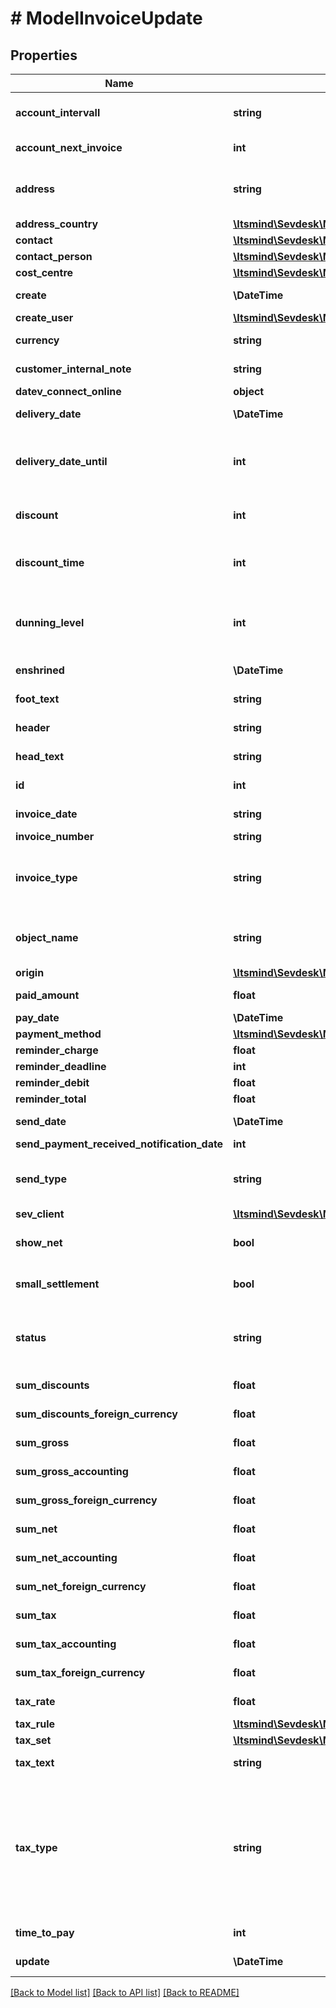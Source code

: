 # # ModelInvoiceUpdate

## Properties

Name | Type | Description | Notes
------------ | ------------- | ------------- | -------------
**account_intervall** | **string** | The interval in which recurring invoices are due as ISO-8601 duration.&lt;br&gt;       Necessary attribute for all recurring invoices. | [optional]
**account_next_invoice** | **int** | Timestamp when the next invoice will be generated by this recurring invoice. | [optional]
**address** | **string** | Complete address of the recipient including name, street, city, zip and country.       * Line breaks can be used and will be displayed on the invoice pdf. | [optional]
**address_country** | [**\Itsmind\Sevdesk\Model\ModelCreditNoteAddressCountry**](ModelCreditNoteAddressCountry.md) |  | [optional]
**contact** | [**\Itsmind\Sevdesk\Model\ModelInvoiceUpdateContact**](ModelInvoiceUpdateContact.md) |  | [optional]
**contact_person** | [**\Itsmind\Sevdesk\Model\ModelInvoiceContactPerson**](ModelInvoiceContactPerson.md) |  | [optional]
**cost_centre** | [**\Itsmind\Sevdesk\Model\ModelInvoiceUpdateCostCentre**](ModelInvoiceUpdateCostCentre.md) |  | [optional]
**create** | **\DateTime** | Date of invoice creation | [optional] [readonly]
**create_user** | [**\Itsmind\Sevdesk\Model\ModelCreditNoteCreateUser**](ModelCreditNoteCreateUser.md) |  | [optional]
**currency** | **string** | Currency used in the invoice. Needs to be currency code according to ISO-4217 | [optional]
**customer_internal_note** | **string** | Internal note of the customer. Contains data entered into field &#39;Referenz/Bestellnummer&#39; | [optional]
**datev_connect_online** | **object** | Internal attribute | [optional]
**delivery_date** | **\DateTime** | Timestamp. This can also be a date range if you also use the attribute deliveryDateUntil | [optional]
**delivery_date_until** | **int** | If the delivery date should be a time range, another timestamp can be provided in this attribute       * to define a range from timestamp used in deliveryDate attribute to the timestamp used here. | [optional]
**discount** | **int** | If you want to give a discount, define the percentage here. Otherwise provide zero as value | [optional]
**discount_time** | **int** | If a value other than zero is used for the discount attribute,      you need to specify the amount of days for which the discount is granted. | [optional]
**dunning_level** | **int** | Defines how many reminders have already been sent for the invoice.      Starts with 1 (Payment reminder) and should be incremented by one every time another reminder is sent. | [optional]
**enshrined** | **\DateTime** | Defines if and when invoice was enshrined. Enshrined invoices can not be manipulated. | [optional]
**foot_text** | **string** | Certain html tags can be used here to format your text | [optional]
**header** | **string** | Normally consist of prefix plus the invoice number | [optional]
**head_text** | **string** | Certain html tags can be used here to format your text | [optional]
**id** | **int** | The invoice id | [optional] [readonly]
**invoice_date** | **string** | Needs to be provided as timestamp or dd.mm.yyyy | [optional]
**invoice_number** | **string** | The invoice number | [optional]
**invoice_type** | **string** | Type of the invoice. For more information on the different types, check       &lt;a href&#x3D;&#39;https://api.sevdesk.de/#section/Types-and-status-of-invoices&#39;&gt;this&lt;/a&gt; section | [optional]
**object_name** | **string** | The invoice object name | [optional] [readonly] [default to 'Invoice']
**origin** | [**\Itsmind\Sevdesk\Model\ModelInvoiceUpdateOrigin**](ModelInvoiceUpdateOrigin.md) |  | [optional]
**paid_amount** | **float** | Amount which has already been paid for this invoice by the customer | [optional] [readonly]
**pay_date** | **\DateTime** | Needs to be timestamp or dd.mm.yyyy | [optional]
**payment_method** | [**\Itsmind\Sevdesk\Model\ModelInvoiceUpdatePaymentMethod**](ModelInvoiceUpdatePaymentMethod.md) |  | [optional]
**reminder_charge** | **float** | The additional reminder charge | [optional]
**reminder_deadline** | **int** | Deadline of the reminder as timestamp | [optional]
**reminder_debit** | **float** | Debit of the reminder | [optional]
**reminder_total** | **float** | Total reminder amount | [optional]
**send_date** | **\DateTime** | The date the invoice was sent to the customer | [optional]
**send_payment_received_notification_date** | **int** | Internal attribute | [optional]
**send_type** | **string** | Type which was used to send the invoice. IMPORTANT: Please refer to the invoice section of the       *     API-Overview to understand how this attribute can be used before using it! | [optional]
**sev_client** | [**\Itsmind\Sevdesk\Model\ModelInvoiceSevClient**](ModelInvoiceSevClient.md) |  | [optional]
**show_net** | **bool** | If true, the net amount of each position will be shown on the invoice. Otherwise gross amount | [optional]
**small_settlement** | **bool** | Defines if the client uses the small settlement scheme.      If yes, the invoice must not contain any vat | [optional]
**status** | **string** | Please have a look in our       &lt;a href&#x3D;&#39;https://api.sevdesk.de/#section/Types-and-status-of-invoices&#39;&gt;Types and status of invoice&lt;/a&gt;       to see what the different status codes mean | [optional]
**sum_discounts** | **float** | Sum of all discounts in the invoice | [optional] [readonly]
**sum_discounts_foreign_currency** | **float** | Discounts sum of the invoice in the foreign currency | [optional] [readonly]
**sum_gross** | **float** | Gross sum of the invoice | [optional] [readonly]
**sum_gross_accounting** | **float** | Gross accounting sum of the invoice. Is usually the same as sumGross | [optional] [readonly]
**sum_gross_foreign_currency** | **float** | Gross sum of the invoice in the foreign currency | [optional] [readonly]
**sum_net** | **float** | Net sum of the invoice | [optional] [readonly]
**sum_net_accounting** | **float** | Net accounting sum of the invoice. Is usually the same as sumNet | [optional] [readonly]
**sum_net_foreign_currency** | **float** | Net sum of the invoice in the foreign currency | [optional] [readonly]
**sum_tax** | **float** | Tax sum of the invoice | [optional] [readonly]
**sum_tax_accounting** | **float** | Tax accounting sum of the invoice. Is usually the same as sumTax | [optional] [readonly]
**sum_tax_foreign_currency** | **float** | Tax sum of the invoice in the foreign currency | [optional] [readonly]
**tax_rate** | **float** | This is not used anymore. Use the taxRate of the individual positions instead. | [optional] [readonly]
**tax_rule** | [**\Itsmind\Sevdesk\Model\ModelInvoiceUpdateTaxRule**](ModelInvoiceUpdateTaxRule.md) |  | [optional]
**tax_set** | [**\Itsmind\Sevdesk\Model\ModelInvoiceUpdateTaxSet**](ModelInvoiceUpdateTaxSet.md) |  | [optional]
**tax_text** | **string** | A common tax text would be &#39;Umsatzsteuer 19%&#39; | [optional]
**tax_type** | **string** | **Use this in sevdesk-Update 1.0 (instead of taxRule).**  Tax type of the invoice. There are four tax types: 1. default - Umsatzsteuer ausweisen 2. eu - Steuerfreie innergemeinschaftliche Lieferung (Europäische Union) 3. noteu - Steuerschuldnerschaft des Leistungsempfängers (außerhalb EU, z. B. Schweiz) 4. custom - Using custom tax set 5. ss - Kleinunternehmer Tax rates are heavily connected to the tax type used. | [optional]
**time_to_pay** | **int** | The time the customer has to pay the invoice in days | [optional]
**update** | **\DateTime** | Date of last invoice update | [optional] [readonly]

[[Back to Model list]](../../README.md#models) [[Back to API list]](../../README.md#endpoints) [[Back to README]](../../README.md)
